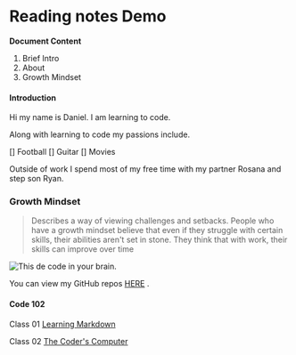 # Reading notes Demo

**Document Content**

1. Brief Intro
2. About
3. Growth Mindset

#### Introduction
Hi my name is Daniel.  I am learning to code.

Along with learning to code my passions include.

[] Football
[] Guitar
[] Movies

Outside of work I spend most of my free time with my partner Rosana and step son Ryan.


### Growth Mindset ###

 >Describes a way of viewing challenges and setbacks. People who have a growth mindset believe that even if they struggle with certain skills, their abilities aren't set in stone. They think that with work, their skills can improve over time

![This de code in your brain.](https://news.mit.edu/sites/default/files/styles/news_article__image_gallery/public/images/202012/MIT-Coding-Brain-01-press_0.jpg?itok=JKoUflf8)


You can view my GitHub repos [HERE](danielquilo/readings-notes-v1) .


#### Code 102 ####

Class 01 [Learning Markdown](https://danielquilo.github.io/readings-notes-v1/code-102/102class-02)

Class 02 [The Coder's Computer](https://danielquilo.github.io/readings-notes-v1/code-102/102class-01)